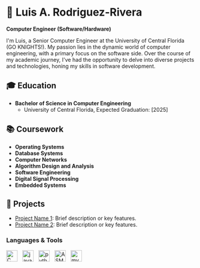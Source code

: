 # 🌱 Luis A. Rodriguez-Rivera

**Computer Engineer (Software/Hardware)**

I'm Luis, a Senior Computer Engineer at the University of Central Florida (GO KNIGHTS!). My passion lies in the dynamic world of computer engineering, with a primary focus on the software side. Over the course of my academic journey, I've had the opportunity to delve into diverse projects and technologies, honing my skills in software development.

## 🎓 Education

- **Bachelor of Science in Computer Engineering**
  - University of Central Florida, Expected Graduation: [2025]

## 📚 Coursework

- **Operating Systems**
- **Database Systems**
- **Computer Networks**
- **Algorithm Design and Analysis**
- **Software Engineering**
- **Digital Signal Processing**
- **Embedded Systems**

## 🚀 Projects

- [Project Name 1](link-to-repo): Brief description or key features.
- [Project Name 2](link-to-repo): Brief description or key features.


### Languages & Tools ###
<img align="left" alt="C" width="30px" style="padding-right:10px;" src="https://cdn.jsdelivr.net/gh/devicons/devicon/icons/c/c-original.svg" />
<img align="left" alt="java" width="30px" style="padding-right:10px;" src="https://cdn.jsdelivr.net/gh/devicons/devicon/icons/java/java-original.svg" />
<img align="left" alt="python" width="30px" style="padding-right:10px;" src="https://cdn.jsdelivr.net/gh/devicons/devicon/icons/python/python-original.svg" />
<img align="left" alt="ASM" width="30px" style="padding-right:10px;" src="https://img.icons8.com/color/48/assembly.png" alt="assembly"/>
<img align="left" alt="mySQL" width="30px" style="padding-right:10px;" src="https://cdn.jsdelivr.net/gh/devicons/devicon/icons/mysql/mysql-original-wordmark.svg" />
          
